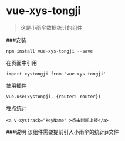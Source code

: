 # vue-xys-tongji

> 这是小雨伞数据统计的组件

###安装
```
npm install vue-xys-tongji --save
```
在页面中引用
```
import xystongji from 'vue-xys-tongji'
```
使用插件
```
Vue.use(xystongji, {router: router})
```
埋点统计
```
<a v-xystrack="keyName" >点击时间上报</a>
```

###说明
该组件需要提前引入小雨伞的统计js文件
